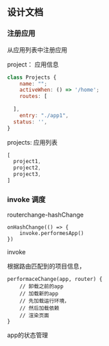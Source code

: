 ## 设计文档
### 注册应用

从应用列表中注册应用

project： 应用信息

```js
class Projects {
	name: "";
	activeWhen: () => '/home';
	routes: [
    
  ],
	entry: "./app1",
  status: '',
}
```

projects: 应用列表

```js
[
  project1, 
  project2, 
  project3,
]
```



### invoke 调度

routerchange-hashChange

```
onHashChange(() => {
	invoke.performesApp()
})
```

invoke

根据路由匹配到的项目信息， 

```
performaceChange(app, router) {
	// 卸载之前的app
	// 加载新的app
	// 先加载运行环境， 
	// 然后加载依赖
	// 渲染页面
}
```

app的状态管理

```

```

